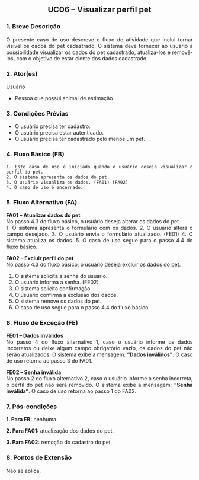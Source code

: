 ## <center> UC06 – Visualizar perfil pet

<div align="justify">

### 1. Breve Descrição

O presente caso de uso descreve o fluxo de atividade que inclui tornar visível os dados do pet cadastrado. O sistema deve fornecer ao usuário a possibilidade visualizar os dados do pet cadastrado, atualizá-los e removê-los, com o objetivo de estar ciente dos dados cadastrado.

### 2. Ator(es)

Usuário

- Pessoa que possui animal de estimação.

### 3. Condições Prévias

- O usuário precisa ter cadastro.
- O usuário precisa estar autenticado.
- O usuário precisa ter cadastrado pelo menos um pet.

### 4. Fluxo Básico (FB)

    1. Este caso de uso é iniciado quando o usuário deseja visualizar o perfil do pet.
    2. O sistema apresenta os dados do pet.
    3. O usuário visualiza os dados. (FA01) (FA02)
    4. O caso de uso é encerrado.

### 5. Fluxo Alternativo (FA)

**FA01 – Atualizar dados do pet**
<br>
No passo 4.3 do fluxo básico, o usuário deseja alterar os dados do pet.
<br> 1. O sistema apresenta o formulário com os dados. 2. O usuário altera o campo desejado. 3. O usuário envia o formulário atualizado. (FE01) 4. O sistema atualiza os dados. 5. O caso de uso segue para o passo 4.4 do fluxo básico.

**FA02 – Excluir perfil do pet**
<br>
No passo 4.3 do fluxo básico, o usuário deseja excluir os dados do pet.
<br>

1. O sistema solicita a senha do usuário.
2. O usuário informa a senha. (FE02)
3. O sistema solicita confirmação.
4. O usuário confirma a exclusão dos dados.
5. O sistema remove os dados do pet.
6. O caso de uso segue para o passo 4.4 do fluxo básico.

### 6. Fluxo de Exceção (FE)

**FE01 – Dados inválidos**
<br>
No passo 4 do fluxo alternativo 1, caso o usuário informe os dados incorretos ou deixe algum campo obrigatório vazio, os dados do pet não serão atualizados. O sistema exibe a mensagem: **“Dados inválidos”**. O caso de uso retorna ao passo 3 do FA01.

**FE02 – Senha inválida**
<br>
No passo 2 do fluxo alternativo 2, caso o usuário informe a senha incorreta, o perfil do pet não será removido. O sistema exibe a mensagem: **“Senha inválida”**. O caso de uso retorna ao passo 1 do FA02.

### 7. Pós-condições

**1. Para FB:** nenhuma.

**2. Para FA01:** atualização dos dados do pet.

**3. Para FA02:** remoção do cadastro do pet

### 8. Pontos de Extensão

Não se aplica.

</div>
